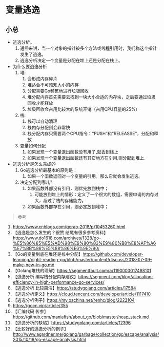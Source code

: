 # 变量逃逸


## 小总
- 逃逸分析。
    1. 通俗来讲，当一个对象的指针被多个方法或线程引用时，我们称这个指针发生了逃逸。
    1. 逃逸分析决定一个变量是分配在堆上还是分配在栈上。
- 为什么要逃逸分析
    1. 堆:
        1. 会形成内存碎片
        1. 堆适合不可预知大小的内存
        1. 分配需要Go频繁地进行垃圾回收 
        1. 堆分配内存首先需要去找到一块大小合适的内存块，之后要通过垃圾回收才能释放
        1. 垃圾回收会占用比较大的系统开销（占用CPU容量的25%）
    1. 栈:
        1. 栈可以自动清理
        1. 栈内存分配则会非常快
        1. 栈分配内存只需要两个CPU指令：“PUSH”和“RELEASSE”，分配和释放
    1. 变量如何分配
        1. 如果发现一个变量退出函数没有用了,就丢到栈上
        1. 如果发现一个变量退出函数还有其它地方在引用,则分配到堆上.
- 逃逸分析是怎么完成的
    1. Go逃逸分析最基本的原则是：
        1. 如果一个函数返回对一个变量的引用，那么它就会发生逃逸。
    1. 决定分配到哪儿?
        1. 如果函数外部没有引用，则优先放到栈中；
            1. 可能放到堆上的情形：定义了一个很大的数组，需要申请的内存过大，超过了栈的存储能力。
        1. 如果函数外部存在引用，则必定放到堆中；
      
> 参考
1. https://www.cnblogs.com/qcrao-2018/p/10453260.html
1. 【逃逸是怎么发生的？很赞 结尾有很多参考资料】https://www.do1618.com/archives/1328/go-%E5%86%85%E5%AD%98%E9%80%83%E9%80%B8%E8%AF%A6%E7%BB%86%E5%88%86%E6%9E%90/
1. 【Go的变量到底在堆还是栈中分配】https://github.com/developer-learning/night-reading-go/blob/master/content/discuss/2018-07-09-make-new-in-go.md
1. 【Golang堆栈的理解】https://segmentfault.com/a/1190000017498101
1. 【逃逸分析 编写栈分配内存建议】https://segment.com/blog/allocation-efficiency-in-high-performance-go-services/
1. 【逃逸分析 比较简洁】https://studygolang.com/articles/17584
1. 【逃逸分析定义】https://cloud.tencent.com/developer/article/1117410
1. 【逃逸分析例子】https://my.oschina.net/renhc/blog/2222104
1. https://gocn.vip/article/355
1. 【汇编代码 传参】https://github.com/maniafish/about_go/blob/master/heap_stack.md
1. 【逃逸分析的缺陷】https://studygolang.com/articles/12396
1. 【比较好的逃逸分析的例子】http://www.agardner.me/golang/garbage/collection/gc/escape/analysis/2015/10/18/go-escape-analysis.html
  